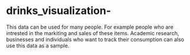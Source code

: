 # drinks_visualization-

This data can be used for many people. For example people who are intrested in the markiting and sales of these items.	Academic research, businesses and individuals who want to track their consumption can also use this data as a sample. 									
